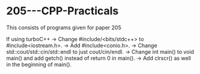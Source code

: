 # 205---CPP-Practicals
 This consists of programs given for paper 205

If using turboC++
 -> Change #include<iostream>/<bits/stdc++> to #include<iostream.h>.
 -> Add #include<conio.h>. 
 -> Change std::cout/std::cin/std::endl to just cout/cin/endl.
 -> Change int main() to void main() and add getch() instead of return 0 in main().
 -> Add clrscr() as well in the beginning of main().
